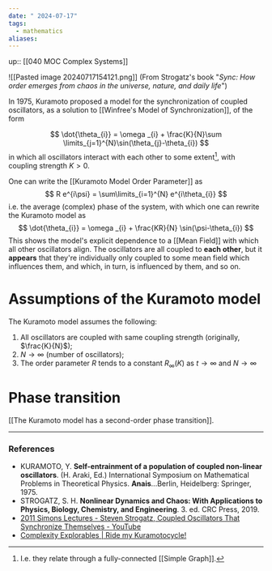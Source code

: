 ```yaml
---
date: " 2024-07-17"
tags:
  - mathematics
aliases:
---
```


up:: [[040 MOC Complex Systems]]

![[Pasted image 20240717154121.png]]
(From Strogatz's book "*Sync: How order emerges from chaos in the universe, nature, and daily life*")

In 1975, Kuramoto proposed a model for the synchronization of coupled oscillators, as a solution to [[Winfree's Model of Synchronization]], of the form

$$
\dot{\theta_{i}} = \omega _{i} + \frac{K}{N}\sum \limits_{j=1}^{N}\sin(\theta_{j}-\theta_{i})
$$
in which all oscillators interact with each other to some extent[^1], with coupling strength $K > 0$.

One can write the [[Kuramoto Model Order Parameter]] as
$$
R e^{i\psi} = \sum\limits_{i=1}^{N} e^{i\theta_{i}}
$$
i.e. the average (complex) phase of the system, with which one can rewrite the Kuramoto model as
$$
\dot{\theta_{i}} = \omega _{i} + \frac{KR}{N} \sin(\psi-\theta_{i})
$$
This shows the model's explicit dependence to a [[Mean Field]] with which all other oscillators align. The oscillators are all coupled to **each other**, but it **appears** that they're individually only coupled to some mean field which influences them, and which, in turn, is influenced by them, and so on.

# Assumptions of the Kuramoto model
The Kuramoto model assumes the following:
1) All oscillators are coupled with same coupling strength (originally, $\frac{K}{N}$);
2) $N \to \infty$ (number of oscillators);
3) The order parameter $R$ tends to a constant $R_{\infty}(K)$ as $t \to \infty$ and $N \to \infty$

# Phase transition
[[The Kuramoto model has a second-order phase transition]].

---
### References
- KURAMOTO, Y. **Self-entrainment of a population of coupled non-linear oscillators**. (H. Araki, Ed.) International Symposium on Mathematical Problems in Theoretical Physics. **Anais**...Berlin, Heidelberg: Springer, 1975.
- STROGATZ, S. H. **Nonlinear Dynamics and Chaos: With Applications to Physics, Biology, Chemistry, and Engineering**. 3. ed. CRC Press, 2019.
- [2011 Simons Lectures - Steven Strogatz, Coupled Oscillators That Synchronize Themselves - YouTube](https://www.youtube.com/watch?v=5zFDMyQ8z8g&list=PLZQSCiYQXGz8QIEgXyfF8uiiCpkGJuzhr&index=2)
- [Complexity Explorables | Ride my Kuramotocycle!](https://www.complexity-explorables.org/explorables/ride-my-kuramotocycle/)

[^1]: I.e. they relate through a fully-connected [[Simple Graph]].